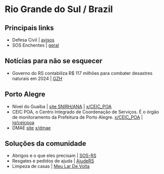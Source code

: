 # Rio Grande do Sul / Brazil 

## Principais links  
  
- Defesa Civil | [avisos](https://defesacivil.rs.gov.br/avisos-e-alertas)  
- SOS Enchentes | [geral](https://sosenchentes.rs.gov.br)  
  
  
## Notícias para não se esquecer  
  
- Governo do RS contabiliza R$ 117 milhões para combater desastres naturais em 2024 | [GZH](https://gauchazh.clicrbs.com.br/geral/noticia/2024/05/governo-do-rs-contabiliza-r-117-milhoes-para-combater-desastres-naturais-em-2024-clvpovc5m01sl011wund3myiw.html)  
  
## Porto Alegre  
  
- Nível do Guaíba | [site SNIRH/ANA](https://nivelguaiba.com/) | [x/CEIC_POA](https://twitter.com/CEIC_POA)  
- CEIC POA, o Centro Integrado de Coordenação de Serviços. É o órgão de monitoramento da Prefeitura de Porto Alegre. [x/CEIC_POA](https://twitter.com/CEIC_POA) |  [ig/ceicpoa](https://www.instagram.com/ceicpoa/)  
- DMAE [site](https://prefeitura.poa.br/dmae) [x/dmae](https://twitter.com/dmaepoa)  
  
  
## Soluções da comunidade  
  
- Abrigos e o que eles precisam | [SOS-RS](https://sos-rs.com)  
- Resgates e pedidos de ajuda | [AjudeRS](https://ajuders.com.br)  
- Limpeza de casas | [Meu Lar De Volta](https://www.meulardevolta.com.br/)  
  
  